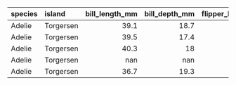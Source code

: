 | species   | island    |   bill_length_mm |   bill_depth_mm |   flipper_length_mm |   body_mass_g | sex    |
|:----------|:----------|-----------------:|----------------:|--------------------:|--------------:|:-------|
| Adelie    | Torgersen |             39.1 |            18.7 |                 181 |          3750 | male   |
| Adelie    | Torgersen |             39.5 |            17.4 |                 186 |          3800 | female |
| Adelie    | Torgersen |             40.3 |            18   |                 195 |          3250 | female |
| Adelie    | Torgersen |            nan   |           nan   |                 nan |           nan | nan    |
| Adelie    | Torgersen |             36.7 |            19.3 |                 193 |          3450 | female |